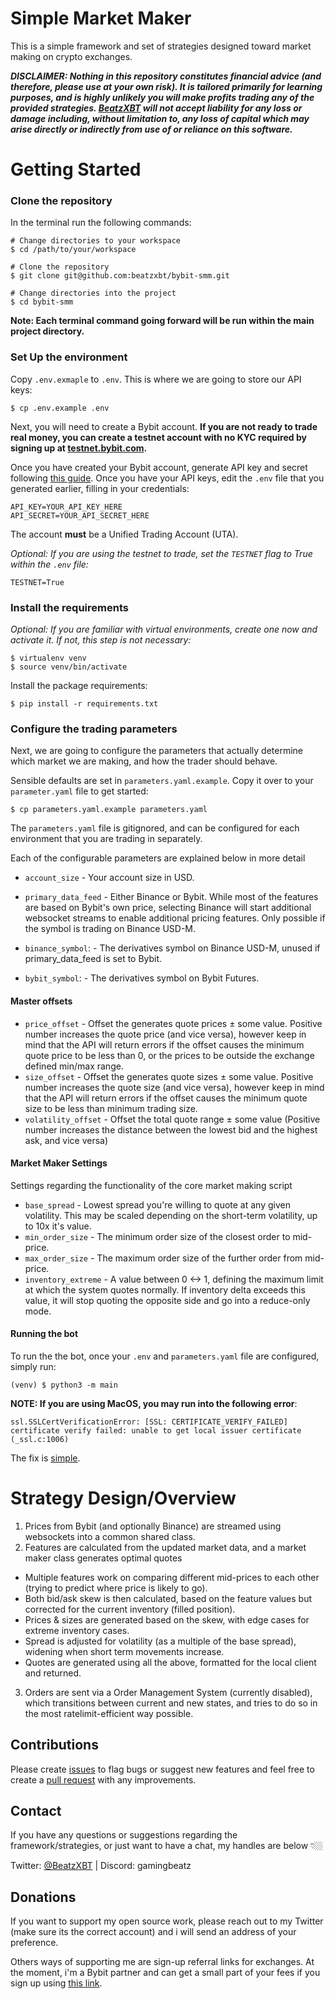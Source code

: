 Simple Market Maker
===================

This is a simple framework and set of strategies designed toward market making on crypto exchanges. 

***DISCLAIMER: Nothing in this repository constitutes financial advice (and therefore, please use at your own risk). It is tailored primarily for learning purposes, and is highly unlikely you will make profits trading any of the provided strategies. [BeatzXBT](https://twitter.com/BeatzXBT) will not accept liability for any loss or damage including, without limitation to, any loss of capital which may arise directly or indirectly from use of or reliance on this software.***

# Getting Started

### Clone the repository

In the terminal run the following commands:
```console
# Change directories to your workspace
$ cd /path/to/your/workspace

# Clone the repository
$ git clone git@github.com:beatzxbt/bybit-smm.git

# Change directories into the project
$ cd bybit-smm
```

__Note: Each terminal command going forward will be run within the main project directory.__

### Set Up the environment

Copy `.env.exmaple` to `.env`. This is where we are going to store our API keys:
```console 
$ cp .env.example .env
```

Next, you will need to create a Bybit account. __If you are not ready to trade real money, you can create a testnet account with no KYC required by signing up at [testnet.bybit.com](https://testnet.bybit.com/en/).__


Once you have created your Bybit account, generate API key and secret following [this guide](https://learn.bybit.com/bybit-guide/how-to-create-a-bybit-api-key/). Once you have your API keys, edit the `.env` file that you generated earlier, filling in your credentials:
```
API_KEY=YOUR_API_KEY_HERE
API_SECRET=YOUR_API_SECRET_HERE
```

The account **must** be a Unified Trading Account (UTA).

_Optional: If you are using the testnet to trade, set the `TESTNET` flag to True within the `.env` file:_
```
TESTNET=True
```

### Install the requirements
_Optional: If you are familiar with virtual environments, create one now and activate it. If not, this step is not necessary:_

```console
$ virtualenv venv
$ source venv/bin/activate
```

Install the package requirements:
```console
$ pip install -r requirements.txt
```

### Configure the trading parameters

Next, we are going to configure the parameters that actually determine which market we are making, and how the trader should behave. 

Sensible defaults are set in `parameters.yaml.example`. Copy it over to your `parameter.yaml` file to get started:
```console
$ cp parameters.yaml.example parameters.yaml
```

The `parameters.yaml` file is gitignored, and can be configured for each environment that you are trading in separately.

Each of the configurable parameters are explained below in more detail

- `account_size` - Your account size in USD.
- `primary_data_feed` - Either Binance or Bybit. While most of the features are based on Bybit's own price, selecting Binance will start additional websocket streams to enable additional pricing features. Only possible if the symbol is trading on Binance USD-M.

- `binance_symbol`: - The derivatives symbol on Binance USD-M, unused if primary_data_feed is set to Bybit.
- `bybit_symbol`: - The derivatives symbol on Bybit Futures.

#### Master offsets 
- `price_offset` - Offset the generates quote prices ± some value. Positive number increases the quote price (and vice versa), however keep in mind that the API will return errors if the offset causes the minimum quote price to be less than 0, or the prices to be outside the exchange defined min/max range.
- `size_offset` - Offset the generates quote sizes ± some value. Positive number increases the quote size (and vice versa), however keep in mind that the API will return errors if the offset causes the minimum quote size to be less than minimum trading size.
- `volatility_offset` - Offset the total quote range ± some value (Positive number increases the distance between the lowest bid and the highest ask, and vice versa)


#### Market Maker Settings
Settings regarding the functionality of the core market making script
- `base_spread` - Lowest spread you're willing to quote at any given volatility. This may be scaled depending on the short-term volatility, up to 10x it's value.
- `min_order_size` - The minimum order size of the closest order to mid-price. 
- `max_order_size` - The maximum order size of the further order from mid-price. 
-  `inventory_extreme` - A value between 0 <-> 1, defining the maximum limit at which the system quotes normally. If inventory delta exceeds this value, it will stop quoting the opposite side and go into a reduce-only mode.

#### Running the bot

To run the the bot, once your `.env` and `parameters.yaml` file are configured, simply run:
```console
(venv) $ python3 -m main
```

__NOTE: If you are using MacOS, you may run into the following error__:
```
ssl.SSLCertVerificationError: [SSL: CERTIFICATE_VERIFY_FAILED] certificate verify failed: unable to get local issuer certificate (_ssl.c:1006)
```

The fix is [simple](https://stackoverflow.com/questions/52805115/certificate-verify-failed-unable-to-get-local-issuer-certificate).


# Strategy Design/Overview

1. Prices from Bybit (and optionally Binance) are streamed using websockets into a common shared class.
2. Features are calculated from the updated market data, and a market maker class generates optimal quotes
  * Multiple features work on comparing different mid-prices to each other (trying to predict where price is likely to go).
  * Both bid/ask skew is then calculated, based on the feature values but corrected for the current inventory (filled position).
  * Prices & sizes are generated based on the skew, with edge cases for extreme inventory cases.
  * Spread is adjusted for volatility (as a multiple of the base spread), widening when short term movements increase.
  * Quotes are generated using all the above, formatted for the local client and returned.
3. Orders are sent via a Order Management System (currently disabled), which transitions between current and new states, and tries to do so in the most ratelimit-efficient way possible.
  

## Contributions

Please create [issues](https://github.com/beatzxbt/bybit-smm/issues) to flag bugs or suggest new features and feel free to create a [pull request](https://github.com/beatzxbt/bybit-smm/pulls) with any improvements.

## Contact

If you have any questions or suggestions regarding the framework/strategies, or just want to have a chat, my handles are below 👇🏼

Twitter: [@BeatzXBT](https://twitter.com/BeatzXBT) | Discord: gamingbeatz


## Donations
If you want to support my open source work, please reach out to my Twitter (make sure its the correct account) and i will send an address of your preference. 

Others ways of supporting me are sign-up referral links for exchanges. At the moment, i'm a Bybit partner and can get a small part of your fees if you sign up using [this link](https://partner.bybit.com/b/beatz).
